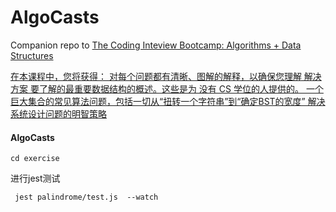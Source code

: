 # AlgoCasts

Companion repo to [The Coding Inteview Bootcamp: Algorithms + Data Structures](https://www.udemy.com/course/coding-interview-bootcamp-algorithms-and-data-structure/)





 <u>在本课程中，您将获得： 对每个问题都有清晰、图解的解释，以确保您理解 解决方案 要了解的最重要数据结构的概述。这些是为 没有 CS 学位的人提供的。 一个巨大集合的常见算法问题，包括一切从“扭转一个字符串”到“确定BST的宽度” 解决系统设计问题的明智策略</u>





#### AlgoCasts

`cd exercise`

进行jest测试 

 ` jest palindrome/test.js  --watch`
